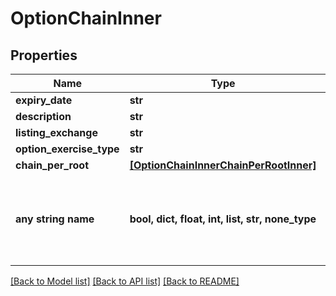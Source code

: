 # OptionChainInner


## Properties
Name | Type | Description | Notes
------------ | ------------- | ------------- | -------------
**expiry_date** | **str** |  | [optional] 
**description** | **str** |  | [optional] 
**listing_exchange** | **str** |  | [optional] 
**option_exercise_type** | **str** |  | [optional] 
**chain_per_root** | [**[OptionChainInnerChainPerRootInner]**](OptionChainInnerChainPerRootInner.md) |  | [optional] 
**any string name** | **bool, dict, float, int, list, str, none_type** | any string name can be used but the value must be the correct type | [optional]

[[Back to Model list]](../README.md#documentation-for-models) [[Back to API list]](../README.md#documentation-for-api-endpoints) [[Back to README]](../README.md)



